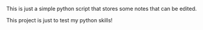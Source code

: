 This is just a simple python script that stores some notes that can be edited.

This project is just to test my python skills!
